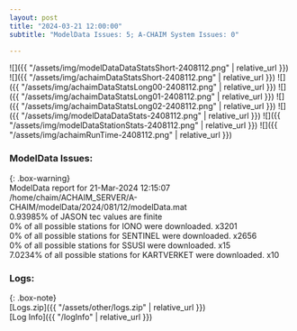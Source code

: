 ```yaml
---
layout: post
title: "2024-03-21 12:00:00"
subtitle: "ModelData Issues: 5; A-CHAIM System Issues: 0"

---
```


![]({{ "/assets/img/modelDataDataStatsShort-2408112.png" | relative_url }})
![]({{ "/assets/img/achaimDataStatsShort-2408112.png" | relative_url }})
![]({{ "/assets/img/achaimDataStatsLong00-2408112.png" | relative_url }})
![]({{ "/assets/img/achaimDataStatsLong01-2408112.png" | relative_url }})
![]({{ "/assets/img/achaimDataStatsLong02-2408112.png" | relative_url }})
![]({{ "/assets/img/modelDataDataStats-2408112.png" | relative_url }})
![]({{ "/assets/img/modelDataStationStats-2408112.png" | relative_url }})
![]({{ "/assets/img/achaimRunTime-2408112.png" | relative_url }})


### ModelData Issues:  
  
{: .box-warning}  
 ModelData report for 21-Mar-2024 12:15:07   
 /home/chaim/ACHAIM_SERVER/A-CHAIM/modelData/2024/081/12/modelData.mat   
 0.93985% of JASON tec values are finite   
 0% of all possible stations for IONO were downloaded. x3201   
 0% of all possible stations for SENTINEL were downloaded. x2656   
 0% of all possible stations for SSUSI were downloaded. x15   
 7.0234% of all possible stations for KARTVERKET were downloaded. x10   
  


### Logs:  
  
{: .box-note}  
[Logs.zip]({{ "/assets/other/logs.zip" | relative_url }})  
[Log Info]({{ "/logInfo" | relative_url }})  
